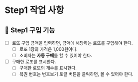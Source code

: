 # Step1 작업 사항
## 🎯 Step1 구입 기능

- [ ] 로또 구입 금액을 입력하면, 금액에 해당하는 로또를 구입해야 한다.
  - [ ] 로또 1장의 가격은 1,000원이다.
  - [ ] 소비자는 **자동 구매**를 할 수 있어야 한다.
- [ ] 구매한 로또를 표시한다.
  - [ ] 구매한 로또의 개수를 표시한다.
  - [ ] 복권 번호는 번호보기 토글 버튼을 클릭하면, 볼 수 있어야 한다.